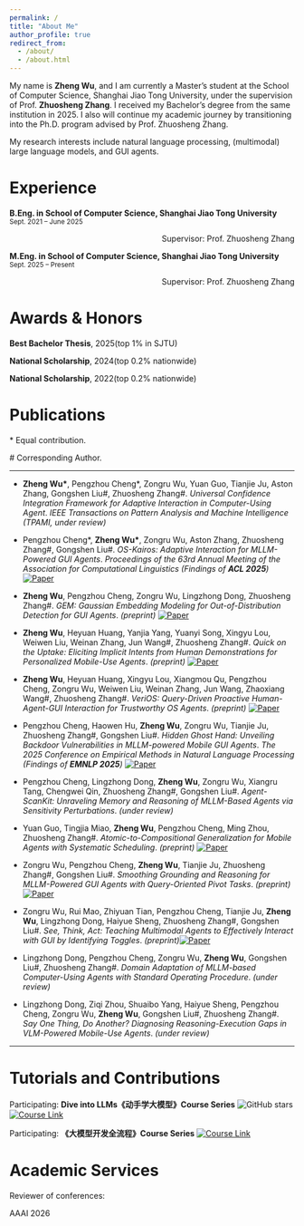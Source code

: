```yaml
---
permalink: /
title: "About Me"
author_profile: true
redirect_from: 
  - /about/
  - /about.html
---
```



My name is **Zheng Wu**, and I am currently a Master’s student at the School of Computer Science, Shanghai Jiao Tong University, under the supervision of Prof. **Zhuosheng Zhang**. I received my Bachelor’s degree from the same institution in 2025. I also will continue my academic journey by transitioning into the Ph.D. program advised by Prof. Zhuosheng Zhang.

My research interests include natural language processing, (multimodal) large language models, and GUI agents.

Experience
=====
**B.Eng. in School of Computer Science, Shanghai Jiao Tong University**  
<small>Sept. 2021 – June 2025</small>  
<div align="right">Supervisor: Prof. Zhuosheng Zhang</div>

**M.Eng. in School of Computer Science, Shanghai Jiao Tong University**  
<small>Sept. 2025 – Present</small>  
<div align="right">Supervisor: Prof. Zhuosheng Zhang</div>

Awards & Honors
======
**Best Bachelor Thesis**, 2025(top 1% in SJTU)

**National Scholarship**, 2024(top 0.2% nationwide)

**National Scholarship**, 2022(top 0.2% nationwide)

Publications
======
\* Equal contribution.

\# Corresponding Author.

---

* **Zheng Wu\***, Pengzhou Cheng\*, Zongru Wu, Yuan Guo, Tianjie Ju, Aston Zhang, Gongshen Liu\#, Zhuosheng Zhang\#.
  *Universal Confidence Integration Framework for Adaptive Interaction in Computer-Using Agent*.
  *IEEE Transactions on Pattern Analysis and Machine Intelligence (TPAMI, under review)*

* Pengzhou Cheng\*, **Zheng Wu\***, Zongru Wu, Aston Zhang, Zhuosheng Zhang\#, Gongshen Liu\#.
  *OS-Kairos: Adaptive Interaction for MLLM-Powered GUI Agents*.
  *Proceedings of the 63rd Annual Meeting of the Association for Computational Linguistics (Findings of **ACL 2025**)* [![Paper](https://img.shields.io/badge/PDF-2503.16465-red)](https://arxiv.org/pdf/2503.16465)

* **Zheng Wu**, Pengzhou Cheng, Zongru Wu, Lingzhong Dong, Zhuosheng Zhang\#.
  *GEM: Gaussian Embedding Modeling for Out-of-Distribution Detection for GUI Agents*.
  *(preprint)* [![Paper](https://img.shields.io/badge/PDF-2505.12842-red)](https://arxiv.org/pdf/2505.12842)

* **Zheng Wu**, Heyuan Huang, Yanjia Yang, Yuanyi Song, Xingyu Lou, Weiwen Liu, Weinan Zhang, Jun Wang\#, Zhuosheng Zhang\#.
  *Quick on the Uptake: Eliciting Implicit Intents from Human Demonstrations for Personalized Mobile-Use Agents*.
  *(preprint)* [![Paper](https://img.shields.io/badge/PDF-2508.08645-red)](https://arxiv.org/abs/2508.08645)

* **Zheng Wu**, Heyuan Huang, Xingyu Lou, Xiangmou Qu, Pengzhou Cheng, Zongru Wu, Weiwen Liu, Weinan Zhang, Jun Wang, Zhaoxiang Wang\#, Zhuosheng Zhang\#.
  *VeriOS: Query-Driven Proactive Human-Agent-GUI Interaction for Trustworthy OS Agents*.
  *(preprint)* [![Paper](https://img.shields.io/badge/PDF-2509.07553-red)](https://arxiv.org/abs/2509.07553)
  
* Pengzhou Cheng, Haowen Hu, **Zheng Wu**, Zongru Wu, Tianjie Ju, Zhuosheng Zhang\#, Gongshen Liu\#.
  *Hidden Ghost Hand: Unveiling Backdoor Vulnerabilities in MLLM-powered Mobile GUI Agents*.
  *The 2025 Conference on Empirical Methods in Natural Language Processing (Findings of **EMNLP 2025**)* [![Paper](https://img.shields.io/badge/PDF-2505.14418-red)](https://arxiv.org/pdf/2505.14418?)

* Pengzhou Cheng, Lingzhong Dong, **Zheng Wu**, Zongru Wu, Xiangru Tang, Chengwei Qin, Zhuosheng Zhang\#, Gongshen Liu\#.
  *Agent-ScanKit: Unraveling Memory and Reasoning of MLLM-Based Agents via Sensitivity Perturbations*.
  *(under review)*
  
* Yuan Guo, Tingjia Miao, **Zheng Wu**, Pengzhou Cheng, Ming Zhou, Zhuosheng Zhang\#.
  *Atomic-to-Compositional Generalization for Mobile Agents with Systematic Scheduling*.
  *(preprint)* [![Paper](https://img.shields.io/badge/PDF-2506.08972-red)](https://arxiv.org/pdf/2506.08972)

* Zongru Wu, Pengzhou Cheng, **Zheng Wu**, Tianjie Ju, Zhuosheng Zhang\#, Gongshen Liu\#.
  *Smoothing Grounding and Reasoning for MLLM-Powered GUI Agents with Query-Oriented Pivot Tasks*.
  *(preprint)* [![Paper](https://img.shields.io/badge/PDF-2503.00401-red)](https://arxiv.org/pdf/2503.00401)

* Zongru Wu, Rui Mao, Zhiyuan Tian, Pengzhou Cheng, Tianjie Ju, **Zheng Wu**, Lingzhong Dong, Haiyue Sheng, Zhuosheng Zhang\#, Gongshen Liu\#.
  *See, Think, Act: Teaching Multimodal Agents to Effectively Interact with GUI by Identifying Toggles*.
  *(preprint)*[![Paper](https://img.shields.io/badge/PDF-2509.13615-red)](https://arxiv.org/pdf/2509.13615)
  
* Lingzhong Dong, Pengzhou Cheng, Zongru Wu, **Zheng Wu**, Gongshen Liu\#, Zhuosheng Zhang\#.
  *Domain Adaptation of MLLM-based Computer-Using Agents with Standard Operating Procedure*.
  *(under review)*

* Lingzhong Dong, Ziqi Zhou, Shuaibo Yang, Haiyue Sheng, Pengzhou Cheng, Zongru Wu, **Zheng Wu**, Gongshen Liu\#, Zhuosheng Zhang\#.
  *Say One Thing, Do Another? Diagnosing Reasoning-Execution Gaps in VLM-Powered Mobile-Use Agents*.
  *(under review)*
  
---

Tutorials and Contributions
=====
Participating: **Dive into LLMs《动手学大模型》Course Series** ![GitHub stars](https://img.shields.io/github/stars/Lordog/dive-into-llms?style=social)[![Course Link](https://img.shields.io/badge/Course-Link-blue)](https://github.com/Lordog/dive-into-llms)


Participating: **《大模型开发全流程》Course Series** [![Course Link](https://img.shields.io/badge/Course-Link-blue)](https://www.hiascend.com/edu/growth/lm-development#classification-floor-1)


Academic Services
======
Reviewer of conferences:

AAAI 2026
